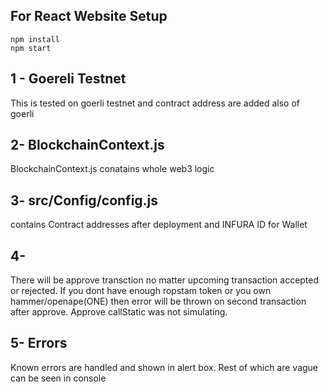 ## For React Website Setup
```shell
npm install
npm start
```

## 1 - Goereli Testnet
This is tested on goerli testnet and contract address are added also of goerli
   
## 2- BlockchainContext.js
BlockchainContext.js conatains whole web3 logic
 
## 3- src/Config/config.js 
contains Contract addresses after deployment and INFURA ID for Wallet

## 4- 
There will be approve transction no matter upcoming transaction accepted or rejected. If you dont have enough ropstam token or you own hammer/openape(ONE) then error will be thrown on second transaction after approve. Approve callStatic was not simulating.

## 5- Errors
Known errors are handled and shown in alert box. Rest of which are vague can be seen in console

